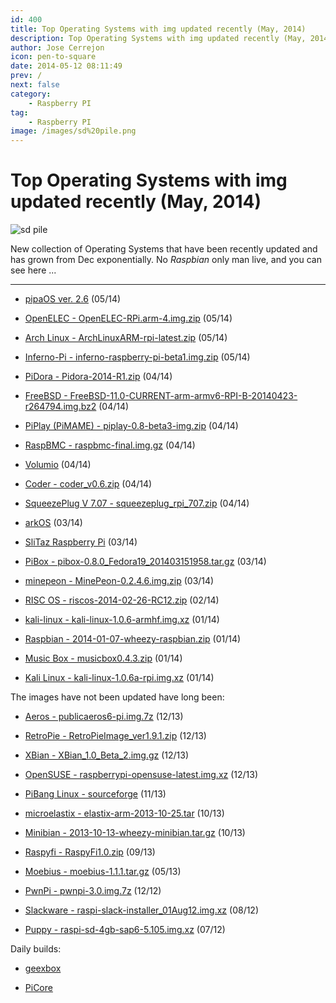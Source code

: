 ```yaml
---
id: 400
title: Top Operating Systems with img updated recently (May, 2014)
description: Top Operating Systems with img updated recently (May, 2014)
author: Jose Cerrejon
icon: pen-to-square
date: 2014-05-12 08:11:49
prev: /
next: false
category:
    - Raspberry PI
tag:
    - Raspberry PI
image: /images/sd%20pile.png
---
```


# Top Operating Systems with img updated recently (May, 2014)

![sd pile](/images/sd%20pile.png)

New collection of Operating Systems that have been recently updated and has grown from Dec exponentially. No _Raspbian_ only man live, and you can see here ...

---

-   [pipaOS ver. 2.6](https://pipaos.mitako.eu) (05/14)

-   [OpenELEC - OpenELEC-RPi.arm-4.img.zip](https://openelec.tv/get-openelec/finish/10-raspberry-pi-builds/315-diskimage-openelec-stable-raspberry-pi-arm) (05/14)

-   [Arch Linux - ArchLinuxARM-rpi-latest.zip](https://archlinuxarm.org/os/ArchLinuxARM-rpi-latest.zip) (05/14)

-   [Inferno-Pi - inferno-raspberry-pi-beta1.img.zip](https://tor.lynxline.com/inferno-raspberry-pi-beta1.img.zip) (05/14)

-   [PiDora - Pidora-2014-R1.zip](https://downloads.raspberrypi.org/pidora_latest) (04/14)

-   [FreeBSD - FreeBSD-11.0-CURRENT-arm-armv6-RPI-B-20140423-r264794.img.bz2](ftp://ftp.freebsd.org/pub/FreeBSD/snapshots/arm/armv6/ISO-IMAGES/11.0/FreeBSD-11.0-CURRENT-arm-armv6-RPI-B-20140423-r264794.img.bz2) (04/14)

-   [PiPlay (PiMAME) - piplay-0.8-beta3-img.zip](https://sourceforge.net/projects/pimame/files/latest/download?source=files) (04/14)

-   [RaspBMC - raspbmc-final.img.gz](https://download.raspbmc.com/downloads/bin/filesystem/prebuilt/raspbmc-final.img.gz) (04/14)

-   [Volumio](https://sourceforge.net/projects/volumio/files/latest/download?source=files) (04/14)

-   [Coder - coder_v0.6.zip](https://storage.googleapis.com/coder-images/coder_v0.6.zip) (04/14)

-   [SqueezePlug V 7.07 - squeezeplug_rpi_707.zip](https://www.squeezeplug.eu/?page_id=52) (04/14)

-   [arkOS](https://nyus.mirror.arkos.io/os/latest-rpi.tar.gz) (03/14)

-   [SliTaz Raspberry Pi](https://mirror.slitaz.org/arm/rpi/) (03/14)

-   [PiBox - pibox-0.8.0_Fedora19_201403151958.tar.gz](https://www.graphics-muse.org/archives/pibox/0.8.0/pibox-0.8.0_Fedora19_201403151958.tar.gz) (03/14)

-   [minepeon - MinePeon-0.2.4.6.img.zip](https://sourceforge.net/projects/minepeon/files/latest/download?source=files) (03/14)

-   [RISC OS - riscos-2014-02-26-RC12.zip](https://downloads.raspberrypi.org/riscos_latest) (02/14)

-   [kali-linux - kali-linux-1.0.6-armhf.img.xz](https://cdimage.kali.org/kali-latest/armhf/kali-linux-1.0.6-armhf.img.xz) (01/14)

-   [Raspbian - 2014-01-07-wheezy-raspbian.zip](https://downloads.raspberrypi.org/raspbian_latest) (01/14)

-   [Music Box - musicbox0.4.3.zip](https://www.woutervanwijk.nl/pimusicbox/musicbox0.4.3.zip) (01/14)

-   [Kali Linux - kali-linux-1.0.6a-rpi.img.xz](https://images.offensive-security.com/kali-linux-1.0.6a-rpi.img.xz) (01/14)

The images have not been updated have long been:

-   [Aeros - publicaeros6-pi.img.7z](https://www.aeros-os.org/publicaeros6-pi.img.7z) (12/13)

-   [RetroPie - RetroPieImage_ver1.9.1.zip](https://blog.petrockblock.com/?wpdmdl=17) (12/13)

-   [XBian - XBian_1.0_Beta_2.img.gz](https://sourceforge.net/projects/xbian/files/release/XBian_1.0_Beta_2.img.gz/download) (12/13)

-   [OpenSUSE - raspberrypi-opensuse-latest.img.xz](https://www.zq1.de/~bernhard/linux/opensuse/raspberrypi-opensuse-latest.img.xz) (12/13)

-   [PiBang Linux - sourceforge](https://sourceforge.net/projects/pibang/files/?source=navbar) (11/13)

-   [microelastix - elastix-arm-2013-10-25.tar](https://sourceforge.net/projects/elastix/files/elastix-arm-2013-10-25.tar/download) (10/13)

-   [Minibian - 2013-10-13-wheezy-minibian.tar.gz](https://minibianpi.wordpress.com) (10/13)

-   [Raspyfi - RaspyFi1.0.zip](https://sourceforge.net/projects/raspyfi/files/1.0/RaspyFi1.0.zip/download) (09/13)

-   [Moebius - moebius-1.1.1.tar.gz](https://sourceforge.net/projects/moebiuslinux/files/latest/download?source=files) (05/13)

-   [PwnPi - pwnpi-3.0.img.7z](https://sourceforge.net/projects/pwnpi/files/pwnpi-3.0.img.7z/download) (12/12)

-   [Slackware - raspi-slack-installer_01Aug12.img.xz](https://www.daves-collective.co.uk/raspi/images/raspi-slack-installer_01Aug12.img.xz) (08/12)

-   [Puppy - raspi-sd-4gb-sap6-5.105.img.xz](https://distro.ibiblio.org/quirky/arm/test/raspi-sap6-5.105-alpha4/raspi-sd-4gb-sap6-5.105.img.xz) (07/12)

Daily builds:

-   [geexbox](https://download.geexbox.org/snapshots/geexbox-xbmc-bcm2708-raspberrypi/latest/binaries.raspberrypi/)

-   [PiCore](https://distro.ibiblio.org/tinycorelinux/5.x/armv6/release_candidates/)
